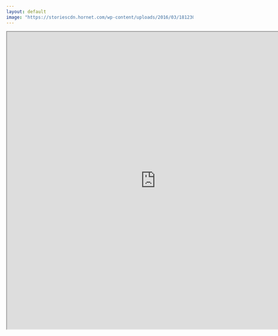 ```yaml
---
layout: default
image: "https://storiescdn.hornet.com/wp-content/uploads/2016/03/18123023/hackers-film-movie-cast-poster-th-500x240.jpg"
---
```


<div class="container mb-4">
	<iframe src="https://docs.google.com/spreadsheets/d/e/2PACX-1vRu-MmQ5cg7UW6YCOdPQ8aZuAdNYqFug5O4yr_cp8j8pFOka5dQLs5Y6V5NaLZNA_79dOzPdsuuY43O/pubhtml?gid=0&amp;single=true&amp;widget=true&amp;headers=false"
	style="width:800px; height:800px"></iframe>
</div>
